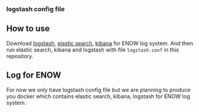 ### logstash config file

How to use
---------------
Download [logstash](https://www.elastic.co/kr/downloads/logstash), [elastic search](https://www.elastic.co/kr/downloads/elasticsearch), [kibana](https://www.elastic.co/kr/downloads/kibana) for ENOW log system. And then run elastic search, kibana and logstash with file `logstash.conf` in this repository.


Log for ENOW
----------
For now we only have logstash config file but we are planning to  produce you docker which contains elastic search, kibana, logstash for ENOW log system.
